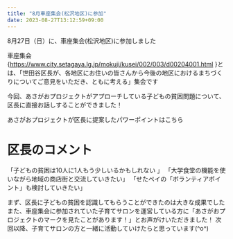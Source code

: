 ```yaml
---
title: "8月車座集会(松沢地区)に参加"
date: 2023-08-27T13:12:59+09:00
---
```

8月27日（日）に、車座集会(松沢地区)に参加しました
<!--more-->

車座集会{https://www.city.setagaya.lg.jp/mokuji/kusei/002/003/d00204001.html }とは、「世田谷区長が、各地区にお住いの皆さんから今後の地区におけるまちづくりについてご意見をいただき、ともに考える」集会です


今回、あさがおプロジェクトがアプローチしている子どもの貧困問題について、区長に直接お話しすることができました！

あさがおプロジェクトが区長に提案したパワーポイントはこちら

# 区長のコメント
「子どもの貧困は10人に1人もう少しいるかもしれない 」
「大学食堂の機能を使いながら地域の商店街と交流していきたい」
「せたペイの「ボランティアポイント」も検討していきたい」

まず、区長に子どもの貧困を認識してもらうことができたのは大きな成果でした
また、車座集会に参加されていた子育てサロンを運営している方に「あさがおプロジェクトのマークを見たことがあります！」とお声がけいただきました！
次回以降、子育てサロンの方と一緒に活動していけたらと思っています(^o^)


